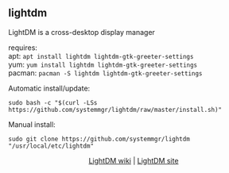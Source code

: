 ## lightdm  
  
LightDM is a cross-desktop display manager  
  
requires:    
apt: ```apt install lightdm lightdm-gtk-greeter-settings```  
yum: ```yum install lightdm lightdm-gtk-greeter-settings```  
pacman: ```pacman -S lightdm lightdm-gtk-greeter-settings```  
  
Automatic install/update:
```
sudo bash -c "$(curl -LSs https://github.com/systemmgr/lightdm/raw/master/install.sh)"
```
Manual install:
```
sudo git clone https://github.com/systemmgr/lightdm "/usr/local/etc/lightdm"
```  
  
<p align=center>
  <a href="https://wiki.archlinux.org/index.php/LightDM" target="_blank">LightDM wiki</a>  |  
  <a href="https://github.com/canonical/lightdm/" target="_blank">LightDM site</a>
</p>  
    
